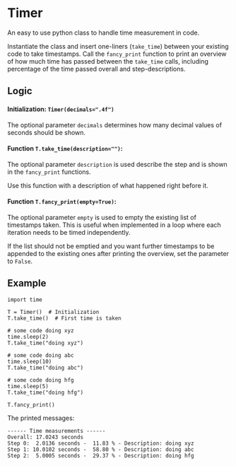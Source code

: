 # Timer

An easy to use python class to handle time measurement in code. 

Instantiate the class and insert one-liners (`take_time`) between your existing code to take timestamps. 
Call the `fancy_print` function to print an overview of how much time has passed between the `take_time` calls, including percentage of the time passed overall and step-descriptions. 


## Logic 

#### Initialization:  `Timer(decimals=".4f")`

The optional parameter `decimals` determines how many decimal values of seconds should be shown. 


#### Function `T.take_time(description="")`:  

The optional parameter `description` is used describe the step and is shown in the `fancy_print` functions. 

Use this function with a description of what happened right before it. 

####  Function `T.fancy_print(empty=True)`: 

The optional parameter `empty` is used to empty the existing list of timestamps taken. 
This is useful when implemented in a loop where each iteration needs to be timed independently. 

If the list should not be emptied and you want further timestamps to be appended to the existing ones after printing the overview, set the parameter to `False`.

## Example 

```
import time 

T = Timer()  # Initialization
T.take_time()  # First time is taken 

# some code doing xyz
time.sleep(2)
T.take_time("doing xyz")

# some code doing abc
time.sleep(10)
T.take_time("doing abc")

# some code doing hfg
time.sleep(5)
T.take_time("doing hfg")

T.fancy_print()

```

The printed messages: 
```
------ Time measurements ------
Overall: 17.0243 seconds
Step 0:  2.0136 seconds -  11.83 % - Description: doing xyz
Step 1: 10.0102 seconds -  58.80 % - Description: doing abc
Step 2:  5.0005 seconds -  29.37 % - Description: doing hfg
```

